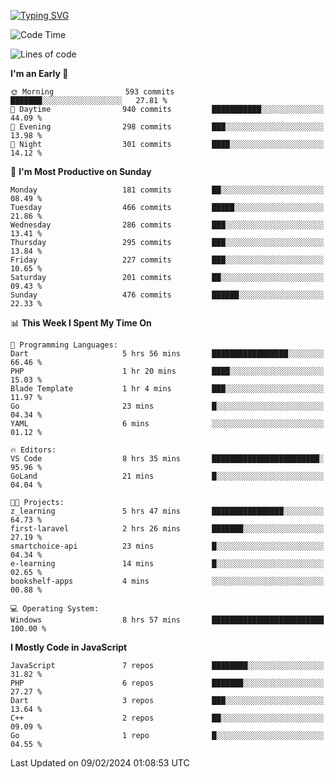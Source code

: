 [![Typing SVG](https://readme-typing-svg.demolab.com?font=Fira+Code&pause=1000&color=F7F7F7&random=false&width=435&lines=Hi+%F0%9F%91%8B%2C+I'm+Rafiu+Sidqi;Junior+Backend+Developer)](https://git.io/typing-svg)
<!--START_SECTION:waka-->
![Code Time](http://img.shields.io/badge/Code%20Time-143%20hrs%2049%20mins-blue)

![Lines of code](https://img.shields.io/badge/From%20Hello%20World%20I%27ve%20Written-670.1%20thousand%20lines%20of%20code-blue)

**I'm an Early 🐤** 

```text
🌞 Morning                593 commits         ███████░░░░░░░░░░░░░░░░░░   27.81 % 
🌆 Daytime                940 commits         ███████████░░░░░░░░░░░░░░   44.09 % 
🌃 Evening                298 commits         ███░░░░░░░░░░░░░░░░░░░░░░   13.98 % 
🌙 Night                  301 commits         ████░░░░░░░░░░░░░░░░░░░░░   14.12 % 
```
📅 **I'm Most Productive on Sunday** 

```text
Monday                   181 commits         ██░░░░░░░░░░░░░░░░░░░░░░░   08.49 % 
Tuesday                  466 commits         █████░░░░░░░░░░░░░░░░░░░░   21.86 % 
Wednesday                286 commits         ███░░░░░░░░░░░░░░░░░░░░░░   13.41 % 
Thursday                 295 commits         ███░░░░░░░░░░░░░░░░░░░░░░   13.84 % 
Friday                   227 commits         ███░░░░░░░░░░░░░░░░░░░░░░   10.65 % 
Saturday                 201 commits         ██░░░░░░░░░░░░░░░░░░░░░░░   09.43 % 
Sunday                   476 commits         ██████░░░░░░░░░░░░░░░░░░░   22.33 % 
```


📊 **This Week I Spent My Time On** 

```text
💬 Programming Languages: 
Dart                     5 hrs 56 mins       █████████████████░░░░░░░░   66.46 % 
PHP                      1 hr 20 mins        ████░░░░░░░░░░░░░░░░░░░░░   15.03 % 
Blade Template           1 hr 4 mins         ███░░░░░░░░░░░░░░░░░░░░░░   11.97 % 
Go                       23 mins             █░░░░░░░░░░░░░░░░░░░░░░░░   04.34 % 
YAML                     6 mins              ░░░░░░░░░░░░░░░░░░░░░░░░░   01.12 % 

🔥 Editors: 
VS Code                  8 hrs 35 mins       ████████████████████████░   95.96 % 
GoLand                   21 mins             █░░░░░░░░░░░░░░░░░░░░░░░░   04.04 % 

🐱‍💻 Projects: 
z_learning               5 hrs 47 mins       ████████████████░░░░░░░░░   64.73 % 
first-laravel            2 hrs 26 mins       ███████░░░░░░░░░░░░░░░░░░   27.19 % 
smartchoice-api          23 mins             █░░░░░░░░░░░░░░░░░░░░░░░░   04.34 % 
e-learning               14 mins             █░░░░░░░░░░░░░░░░░░░░░░░░   02.65 % 
bookshelf-apps           4 mins              ░░░░░░░░░░░░░░░░░░░░░░░░░   00.88 % 

💻 Operating System: 
Windows                  8 hrs 57 mins       █████████████████████████   100.00 % 
```

**I Mostly Code in JavaScript** 

```text
JavaScript               7 repos             ████████░░░░░░░░░░░░░░░░░   31.82 % 
PHP                      6 repos             ███████░░░░░░░░░░░░░░░░░░   27.27 % 
Dart                     3 repos             ███░░░░░░░░░░░░░░░░░░░░░░   13.64 % 
C++                      2 repos             ██░░░░░░░░░░░░░░░░░░░░░░░   09.09 % 
Go                       1 repo              █░░░░░░░░░░░░░░░░░░░░░░░░   04.55 % 
```




 Last Updated on 09/02/2024 01:08:53 UTC
<!--END_SECTION:waka-->
